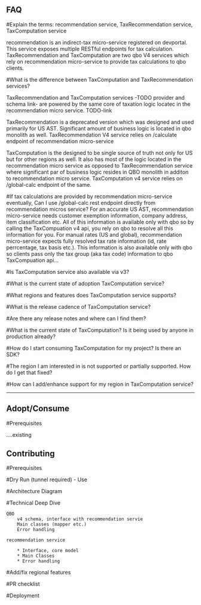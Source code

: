 ## FAQ

#Explain the terms: recommendation service, TaxRecommendation service, TaxComputation service

recommendation is an indirect-tax micro-service registered on devportal. This service exposes multiple RESTful endpoints for tax calculation.
TaxRecommendation and TaxComputation are two qbo V4 services which rely on recommendation micro-service to provide tax calculations to qbo clients.

#What is the difference between TaxComputation and TaxRecommendation services?

TaxRecommendation and TaxComputation services -TODO provider and schema link- are powered by the same core of taxation logic locatec in the recommendation micro service. TODO-link

TaxRecommendation is a deprecated version which was designed and used primarily for US AST. Significant amount of business logic is located in qbo monolith as well.
TaxRecommendation V4 service relies on /calculate endpoint of recommendation micro-service

TaxComputation is the designed to be single source of truth not only for US but for other regions as well. It also has most of the logic located in the recommendation micro service as opposed to TaxRecommendation service where significant par of business logic resides in QBO monolith in additon to recommendation micro service.
TaxComputation v4 service relies on /global-calc endpoint of the same.

#If tax calculations are provided by recommendation micro-service eventually, Can I use /global-calc rest endpoint directly from recommendation micros service?
For an accurate US AST, recommendation micro-service needs customer exemption information, company address, item classification etc. All of this information is available 
only with qbo so by calling the TaxCompuation v4 api, you rely on qbo to resolve all this information for you.
For manual rates (US and global), recommendation micro-service expects fully resolved tax rate information (id, rate perrcentage, tax basis etc.). 
This information is also available only with qbo so clients pass only the tax group (aka tax code) information to qbo TaxCompuation api...

#Is TaxComputation service also available via v3? 


#What is the current state of adoption TaxComputation service?

#What regions and features does TaxComputation service supports?

#What is the release cadence of TaxComputation service?

#Are there any release notes and where can I find them?

#What is the current state of TaxComputation? Is it being used by anyone in production already?

#How do I start consuming TaxComputation for my project? Is there an SDK?

#The region I am interested in is not supported or partially supported. How do I get that fixed?

#How can I add/enhance support for my region in TaxComputation service?

-----------

## Adopt/Consume

#Prerequisites

....existing



## Contributing

#Prerequisites

#Dry Run (tunnel required) - Use 

#Architecture Diagram

#Technical Deep Dive

    QBO
        v4 schema, interface with recommendation servie
        Main classes (mapper etc.)
        Error handling

    recommendation service

        * Interface, core model
        * Main Classes
        * Error handling


#Add/fix regional features

#PR checklist

#Deployment
